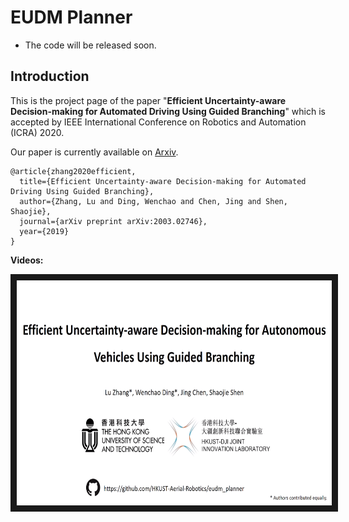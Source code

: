 # EUDM Planner

* The code will be released soon.

## Introduction

This is the project page of the paper "**Efficient Uncertainty-aware Decision-making for Automated Driving Using Guided Branching**" which is accepted by IEEE International Conference on Robotics and Automation (ICRA) 2020.

Our paper is currently available on [Arxiv](https://arxiv.org/abs/2003.02746).

```
@article{zhang2020efficient,
  title={Efficient Uncertainty-aware Decision-making for Automated Driving Using Guided Branching},
  author={Zhang, Lu and Ding, Wenchao and Chen, Jing and Shen, Shaojie},
  journal={arXiv preprint arXiv:2003.02746},
  year={2019}
}
```

**Videos:**

<a href="https://youtu.be/yFNvQjheXCE" target="_blank"><img src="fig/video_cover.png" alt="video" width="640" height="360" border="10" /></a>
